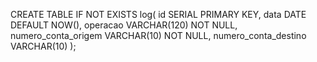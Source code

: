 CREATE TABLE IF NOT EXISTS log(
	id SERIAL PRIMARY KEY,
	data DATE DEFAULT NOW(),
	operacao VARCHAR(120) NOT NULL,
	numero_conta_origem VARCHAR(10) NOT NULL,
	numero_conta_destino VARCHAR(10)
);